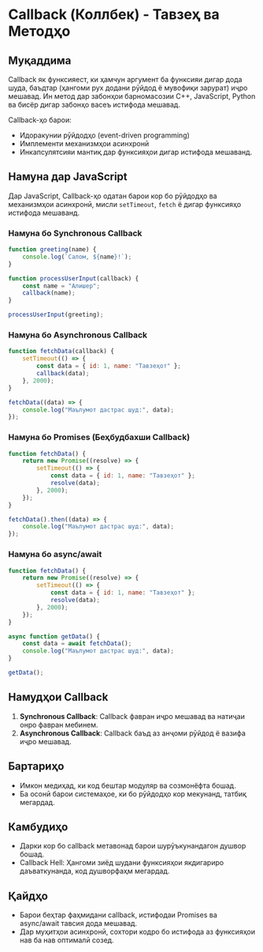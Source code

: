 # Callback (Коллбек) - Тавзеҳ ва Методҳо

## Муқаддима
Callback як функсияест, ки ҳамчун аргумент ба функсияи дигар дода шуда, баъдтар (ҳангоми рух додани рӯйдод ё мувофиқи зарурат) иҷро мешавад. Ин метод дар забонҳои барномасозии C++, JavaScript, Python ва бисёр дигар забонҳо васеъ истифода мешавад.

Callback-ҳо барои:
- Идоракунии рӯйдодҳо (event-driven programming)
- Имплементи механизмҳои асинхронӣ
- Инкапсулятсияи мантиқ дар функсияҳои дигар
истифода мешаванд.

## Намуна дар JavaScript
Дар JavaScript, Callback-ҳо одатан барои кор бо рӯйдодҳо ва механизмҳои асинхронӣ, мисли `setTimeout`, `fetch` ё дигар функсияҳо истифода мешаванд.

### Намуна бо Synchronous Callback
```javascript
function greeting(name) {
    console.log(`Салом, ${name}!`);
}

function processUserInput(callback) {
    const name = "Алишер";
    callback(name);
}

processUserInput(greeting);
```

### Намуна бо Asynchronous Callback
```javascript
function fetchData(callback) {
    setTimeout(() => {
        const data = { id: 1, name: "Тавзеҳот" };
        callback(data);
    }, 2000);
}

fetchData((data) => {
    console.log("Маълумот дастрас шуд:", data);
});
```

### Намуна бо Promises (Беҳбудбахши Callback)
```javascript
function fetchData() {
    return new Promise((resolve) => {
        setTimeout(() => {
            const data = { id: 1, name: "Тавзеҳот" };
            resolve(data);
        }, 2000);
    });
}

fetchData().then((data) => {
    console.log("Маълумот дастрас шуд:", data);
});
```

### Намуна бо async/await
```javascript
function fetchData() {
    return new Promise((resolve) => {
        setTimeout(() => {
            const data = { id: 1, name: "Тавзеҳот" };
            resolve(data);
        }, 2000);
    });
}

async function getData() {
    const data = await fetchData();
    console.log("Маълумот дастрас шуд:", data);
}

getData();
```

## Намудҳои Callback
1. **Synchronous Callback**: Callback фавран иҷро мешавад ва натиҷаи онро фавран мебинем.
2. **Asynchronous Callback**: Callback баъд аз анҷоми рӯйдод ё вазифа иҷро мешавад.

## Бартариҳо
- Имкон медиҳад, ки код бештар модуляр ва созмонёфта бошад.
- Ба осонӣ барои системаҳое, ки бо рӯйдодҳо кор мекунанд, татбиқ мегардад.

## Камбудиҳо
- Дарки кор бо callback метавонад барои шурӯъкунандагон душвор бошад.
- Callback Hell: Ҳангоми зиёд шудани функсияҳои якдигариро даъваткунанда, код душворфаҳм мегардад.

## Қайдҳо
- Барои беҳтар фаҳмидани callback, истифодаи Promises ва async/await тавсия дода мешавад.
- Дар муҳитҳои асинхронӣ, сохтори кодро бо истифода аз функсияҳои нав ба нав оптималӣ созед.

